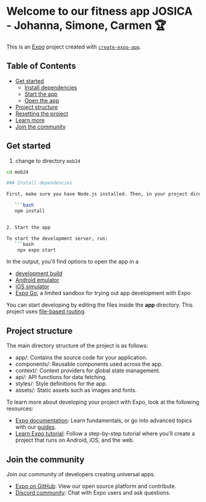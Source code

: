 # Welcome to our fitness app JOSICA - Johanna, Simone, Carmen 🏆

This is an [Expo](https://expo.dev) project created with [`create-expo-app`](https://www.npmjs.com/package/create-expo-app).

## Table of Contents
- [Get started](#get-started)
   - [Install dependencies](#install-dependencies)
   - [Start the app](#start-the-app)
   - [Open the app](#open-the-app)
- [Project structure](#project-structure)
- [Resetting the project](#resetting-the-project)
- [Learn more](#learn-more)
- [Join the community](#join-the-community)

## Get started

1. change to directory `mob24`

```bash
cd mob24

### Install dependencies

First, make sure you have Node.js installed. Then, in your project directory, run:

   ```bash
   npm install


2. Start the app

To start the development server, run:
   ```bash
    npx expo start
   ```

In the output, you'll find options to open the app in a

- [development build](https://docs.expo.dev/develop/development-builds/introduction/)
- [Android emulator](https://docs.expo.dev/workflow/android-studio-emulator/)
- [iOS simulator](https://docs.expo.dev/workflow/ios-simulator/)
- [Expo Go](https://expo.dev/go), a limited sandbox for trying out app development with Expo

You can start developing by editing the files inside the **app** directory. This project uses [file-based routing](https://docs.expo.dev/router/introduction).


## Project structure
The main directory structure of the project is as follows:

- app/: Contains the source code for your application.
- components/: Reusable components used across the app.
- context/: Context providers for global state management.
- api/: API functions for data fetching.
- styles/: Style definitions for the app.
- assets/: Static assets such as images and fonts.

To learn more about developing your project with Expo, look at the following resources:

- [Expo documentation](https://docs.expo.dev/): Learn fundamentals, or go into advanced topics with our [guides](https://docs.expo.dev/guides).
- [Learn Expo tutorial](https://docs.expo.dev/tutorial/introduction/): Follow a step-by-step tutorial where you'll create a project that runs on Android, iOS, and the web.

## Join the community

Join our community of developers creating universal apps.

- [Expo on GitHub](https://github.com/expo/expo): View our open source platform and contribute.
- [Discord community](https://chat.expo.dev): Chat with Expo users and ask questions.
